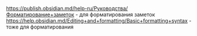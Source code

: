 https://publish.obsidian.md/help-ru/Руководства/Форматирование+заметок - для форматирования заметок 
https://help.obsidian.md/Editing+and+formatting/Basic+formatting+syntax - тоже для форматирования